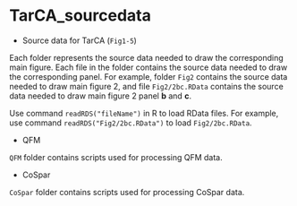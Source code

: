 # TarCA_sourcedata
- Source data for TarCA (`Fig1-5`)

Each folder represents the source data needed to draw the corresponding main figure. 
Each file in the folder contains the source data needed to draw the corresponding panel. 
For example, folder `Fig2` contains the source data needed to draw main figure 2, and file `Fig2/2bc.RData` contains the source data needed to draw main figure 2 panel **b** and **c**.  

Use command `readRDS("fileName")` in R to load RData files. For example, use command `readRDS("Fig2/2bc.RData")` to load `Fig2/2bc.RData`.

- QFM

`QFM` folder contains scripts used for processing QFM data.

- CoSpar

`CoSpar` folder contains scripts used for processing CoSpar data.
